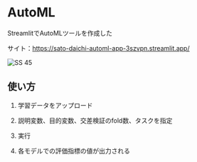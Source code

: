 # AutoML

StreamlitでAutoMLツールを作成した

サイト：https://sato-daichi-automl-app-3szvpn.streamlit.app/

![SS 45](https://user-images.githubusercontent.com/88601890/219824500-4367a98f-39a7-4374-a83b-2366e28c6469.jpg)

## 使い方

1. 学習データをアップロード

2. 説明変数、目的変数、交差検証のfold数、タスクを指定

3. 実行

4. 各モデルでの評価指標の値が出力される
